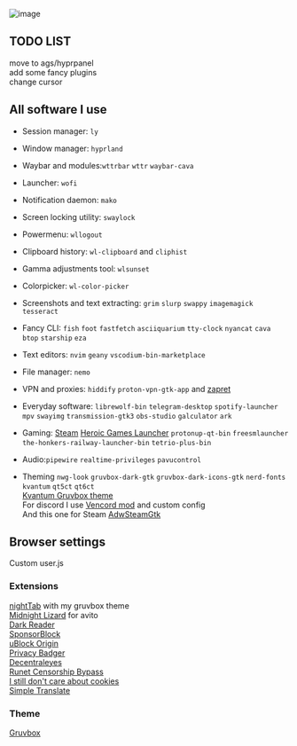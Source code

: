 ![image](https://github.com/user-attachments/assets/c970c856-d770-45f9-963b-d69876b6f48a)

## TODO LIST
move to ags/hyprpanel \
add some fancy plugins \
change cursor

## All software I use 
- Session manager: `ly` 
- Window manager: `hyprland`
- Waybar and modules:`wttrbar` `wttr` `waybar-cava`
- Launcher: `wofi` 
- Notification daemon: `mako` 
- Screen locking utility: `swaylock` 
- Powermenu: `wllogout`
- Clipboard history: `wl-clipboard` and `cliphist`
- Gamma adjustments tool: `wlsunset` 
- Colorpicker: `wl-color-picker`
- Screenshots and text extracting: `grim` `slurp` `swappy` `imagemagick` `tesseract`
- Fancy CLI: `fish` `foot` `fastfetch` `asciiquarium` `tty-clock` `nyancat` `cava` `btop` `starship` `eza` 
- Text editors: `nvim` `geany` `vscodium-bin-marketplace`
- File manager: `nemo`
- VPN and proxies: `hiddify` `proton-vpn-gtk-app` and [zapret](https://github.com/Snowy-Fluffy/zapret.installer/tree/main)
- Everyday software: `librewolf-bin` `telegram-desktop` `spotify-launcher` `mpv` `swayimg` `transmission-gtk3` `obs-studio` `galculator` `ark`
- Gaming: [Steam](https://flathub.org/apps/com.valvesoftware.Steam) [Heroic Games Launcher](https://flathub.org/apps/com.heroicgameslauncher.hgl) `protonup-qt-bin` `freesmlauncher` `the-honkers-railway-launcher-bin` `tetrio-plus-bin` 
- Audio:`pipewire`
`realtime-privileges`
`pavucontrol`

- Theming  `nwg-look`  `gruvbox-dark-gtk`  `gruvbox-dark-icons-gtk` `nerd-fonts` `kvantum` `qt5ct` `qt6ct` \
[Kvantum Gruvbox theme](https://github.com/TheExacc/Gruvbox-Kvantum) \
For discord I use [Vencord mod](https://vencord.dev/) and custom config \
And this one for Steam [AdwSteamGtk](https://flathub.org/apps/io.github.Foldex.AdwSteamGtk)

## Browser settings 
Custom user.js 

### Extensions 
[nightTab](https://addons.mozilla.org/en-US/firefox/addon/nighttab/) with my gruvbox theme \
[Midnight Lizard](https://addons.mozilla.org/en-US/firefox/addon/midnight-lizard-quantum/?utm_source=addons.mozilla.org&utm_medium=referral&utm_content=search) for avito \
[Dark Reader](https://addons.mozilla.org/en-US/firefox/addon/darkreader/?utm_source=addons.mozilla.org&utm_medium=referral&utm_content=search) \
[SponsorBlock](https://addons.mozilla.org/en-US/firefox/addon/sponsorblock/) \
[uBlock Origin](https://addons.mozilla.org/en-US/firefox/addon/ublock-origin/?utm_source=addons.mozilla.org&utm_medium=referral&utm_content=search) \
[Privacy Badger](https://addons.mozilla.org/en-US/firefox/addon/privacy-badger17/) \
[Decentraleyes](https://addons.mozilla.org/en-US/firefox/addon/decentraleyes/?utm_source=addons.mozilla.org&utm_medium=referral&utm_content=search) \
[Runet Censorship Bypass](https://addons.mozilla.org/en-US/firefox/addon/%D0%BE%D0%B1%D1%85%D0%BE%D0%B4-%D0%B1%D0%BB%D0%BE%D0%BA%D0%B8%D1%80%D0%BE%D0%B2%D0%BE%D0%BA-%D1%80%D1%83%D0%BD%D0%B5%D1%82%D0%B0/?utm_source=addons.mozilla.org&utm_medium=referral&utm_content=search) \
[I still don't care about cookies](https://addons.mozilla.org/en-US/firefox/addon/istilldontcareaboutcookies/?utm_source=addons.mozilla.org&utm_medium=referral&utm_content=search) \
[Simple Translate](https://addons.mozilla.org/en-US/firefox/addon/simple-translate/) 


### Theme
[Gruvbox](https://addons.mozilla.org/en-US/firefox/addon/gruvboxtheme/?utm_source=addons.mozilla.org&utm_medium=referral&utm_content=search)
